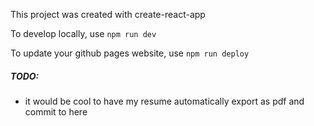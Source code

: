 This project was created with create-react-app

To develop locally, use `npm run dev`

To update your github pages website, use `npm run deploy`

##### TODO:

- it would be cool to have my resume automatically export as pdf and commit to here
